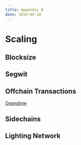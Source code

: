 ```yaml
---
title: Appendix B
date: 2019-04-18
---
```


# Scaling

## Blocksize

## Segwit

## Offchain Transactions

[Opendime](https://opendime.com/)

## Sidechains

## Lighting Network
